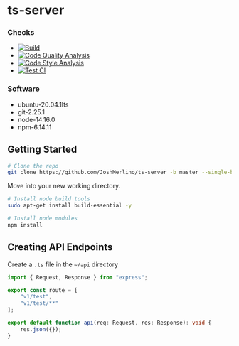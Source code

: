 # ts-server
### Checks
* [![Build](https://github.com/JoshMerlino/ts-server/actions/workflows/build.yml/badge.svg)](https://github.com/JoshMerlino/ts-server/actions/workflows/build.yml)
* [![Code Quality Analysis](https://github.com/JoshMerlino/ts-server/actions/workflows/code-quality-analysis.yml/badge.svg)](https://github.com/JoshMerlino/ts-server/actions/workflows/code-quality-analysis.yml)
* [![Code Style Analysis](https://github.com/JoshMerlino/ts-server/actions/workflows/code-style-analysis.yml/badge.svg)](https://github.com/JoshMerlino/ts-server/actions/workflows/code-style-analysis.yml)
* [![Test CI](https://github.com/JoshMerlino/ts-server/actions/workflows/test-ci.yml/badge.svg)](https://github.com/JoshMerlino/ts-server/actions/workflows/test-ci.yml)

### Software
* ubuntu-20.04.1lts
* git-2.25.1
* node-14.16.0
* npm-6.14.11

## Getting Started
```bash
# Clone the repo
git clone https://github.com/JoshMerlino/ts-server -b master --single-branch -o upstream my-server
```

Move into your new working directory.

```bash
# Install node build tools
sudo apt-get install build-essential -y

# Install node modules
npm install
```

## Creating API Endpoints
Create a `.ts` file in the `~/api` directory
```typescript
import { Request, Response } from "express";

export const route = [
	"v1/test",
	"v1/test/**"
];

export default function api(req: Request, res: Response): void {
	res.json({});
}
```
